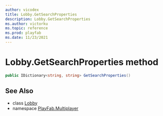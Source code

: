 ```yaml
---
author: vicodex
title: Lobby.GetSearchProperties
description: Lobby.GetSearchProperties
ms.author: victorku
ms.topic: reference
ms.prod: playfab
ms.date: 11/23/2021
---
```


# Lobby.GetSearchProperties method

```csharp
public IDictionary<string, string> GetSearchProperties()
```

## See Also

* class [Lobby](../Lobby.md)
* namespace [PlayFab.Multiplayer](../../PlayFabMultiplayerSDK.md)
